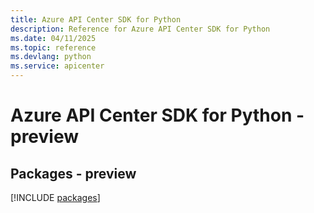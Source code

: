 ```yaml
---
title: Azure API Center SDK for Python
description: Reference for Azure API Center SDK for Python
ms.date: 04/11/2025
ms.topic: reference
ms.devlang: python
ms.service: apicenter
---
```

# Azure API Center SDK for Python - preview
## Packages - preview
[!INCLUDE [packages](api-center-index.md)]